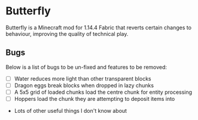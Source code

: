# Butterfly

Butterfly is a Minecraft mod for 1.14.4 Fabric that reverts certain changes to behaviour, improving the quality of technical play.

## Bugs

Below is a list of bugs to be un-fixed and features to be removed:

- [ ] Water reduces more light than other transparent blocks
- [ ] Dragon eggs break blocks when dropped in lazy chunks
- [ ] A 5x5 grid of loaded chunks load the centre chunk for entity processing
- [ ] Hoppers load the chunk they are attempting to deposit items into
- Lots of other useful things I don't know about
